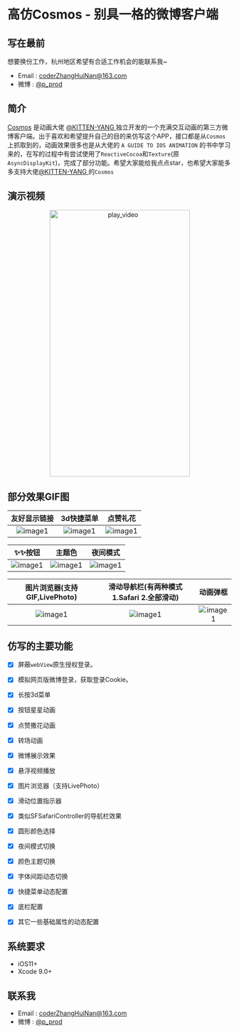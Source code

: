 # 高仿Cosmos - 别具一格的微博客户端
## 写在最前
想要换份工作，杭州地区希望有合适工作机会的能联系我~

- Email : coderZhangHuiNan@163.com
- 微博 : [@p_prod](https://www.weibo.com/6306281216/profile)


## 简介
[Cosmos](https://itunes.apple.com/cn/app/cosmos-%E5%88%AB%E5%85%B7%E4%B8%80%E6%A0%BC%E7%9A%84%E5%BE%AE%E5%8D%9A%E5%AE%A2%E6%88%B7%E7%AB%AF/id1260925935?l=en&mt=8) 是动画大佬 [@KITTEN-YANG ](https://weibo.com/710312327?refer_flag=1001030101_&is_all=1)独立开发的一个充满交互动画的第三方微博客户端。出于喜欢和希望提升自己的目的来仿写这个APP，接口都是从`Cosmos`上抓取到的，动画效果很多也是从大佬的 `A GUIDE TO IOS ANIMATION` 的书中学习来的，在写的过程中有尝试使用了`ReactiveCocoa`和`Texture`(原`AsyncDisplayKit`)，完成了部分功能。希望大家能给我点点star，也希望大家能多多支持大佬[@KITTEN-YANG ](https://weibo.com/710312327?refer_flag=1001030101_&is_all=1)的`Cosmos`

## 演示视频
<p align="center" href="http://www.baidu.com">
<a href="http://v.youku.com/v_show/id_XMzM2MDQzODExMg==.html?spm=a2h3j.8428770.3416059.1
" target="_blank"><img src="https://gitee.com/zhnnnnn/Cosmos_GIF/raw/master/GIFs/play_video.png" alt="play_video" title="Kingfisher" width="315" height="600"/>
</a>
</p>

## 部分效果GIF图
| 友好显示链接 | 3d快捷菜单 | 点赞礼花 |
| :----:  | :----: | :----: |
| ![image1](https://gitee.com/zhnnnnn/Cosmos_GIF/raw/master/GIFs/ranbow_link.gif) | ![image1](https://gitee.com/zhnnnnn/Cosmos_GIF/raw/master/GIFs/3dMenu.gif) | ![image1](https://gitee.com/zhnnnnn/Cosmos_GIF/raw/master/GIFs/firework.gif) |

| ✨✨按钮 |主题色 |夜间模式 |
| :----:  | :----: | :----: |
| ![image1](https://gitee.com/zhnnnnn/Cosmos_GIF/raw/master/GIFs/shineBtn.gif) | ![image1](https://gitee.com/zhnnnnn/Cosmos_GIF/raw/master/GIFs/color_theme.gif) | ![image1](https://gitee.com/zhnnnnn/Cosmos_GIF/raw/master/GIFs/night_version.gif) | 

| 图片浏览器(支持GIF,LivePhoto) |滑动导航栏(有两种模式1.Safari 2.全部滑动) | 动画弹框 |
| :----:  | :----: | :----: |
| ![image1](https://gitee.com/zhnnnnn/Cosmos_GIF/raw/master/GIFs/pic.gif) | ![image1](https://gitee.com/zhnnnnn/Cosmos_GIF/raw/master/GIFs/scroll_navibar.gif) | ![image1](https://gitee.com/zhnnnnn/Cosmos_GIF/raw/master/GIFs/goory_menu.gif) |

## 仿写的主要功能
- [x] 屏蔽`webView`原生授权登录。
- [x] 模拟网页版微博登录，获取登录Cookie。
- [x] 长按3d菜单
- [x] 按钮星星动画
- [x] 点赞撒花动画
- [x] 转场动画
- [x] 微博展示效果
- [x] 悬浮视频播放
- [x] 图片浏览器（支持LivePhoto）
- [x] 滑动位置指示器
- [x] 类似SFSafariController的导航栏效果
- [x] 圆形颜色选择
- [x] 夜间模式切换
- [x] 颜色主题切换
- [x] 字体间距动态切换
- [x] 快捷菜单动态配置
- [x] 底栏配置
- [x] 其它一些基础属性的动态配置


## 系统要求
-  iOS11+
-  Xcode 9.0+

## 联系我
- Email : coderZhangHuiNan@163.com
- 微博 : [@p_prod](https://www.weibo.com/6306281216/profile)

